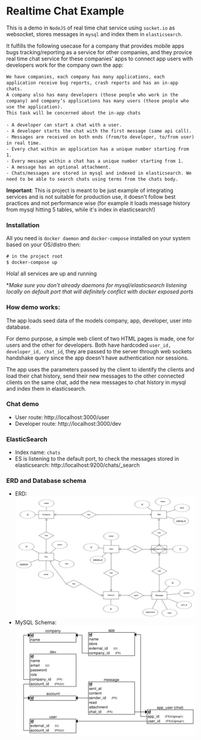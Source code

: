 Realtime Chat Example
=========

This is a demo in `NodeJS` of real time chat service using `socket.io` as websocket, stores messages in `mysql` and index them in `elasticsearch`.

It fulfills the following usecase for a company that provides mobile apps bugs tracking/reporting as a service for other companies, and they provice real time chat service for these companies' apps to connect app users with developers work for the company own the app:
```
We have companies, each company has many applications, each application receive bug reports, crash reports and has an in-app chats.
A company also has many developers (those people who work in the company) and company’s applications has many users (those people who use the application).
This task will be concerned about the in-app chats

- A developer can start a chat with a user.
- A developer starts the chat with the first message (same api call).
- Messages are received on both ends (from/to developer, to/from user) in real time.
- Every chat within an application has a unique number starting from 1.
- Every message within a chat has a unique number starting from 1.
- A message has an optional attachment.
- Chats/messages are stored in mysql and indexed in elasticsearch. We need to be able to search chats using terms from the chats body.
```

**Important**:
This is project is meant to be just example of integrating services and is not suitable for production use, it doesn't follow best practices and not performance wise (for example it loads message history from mysql hitting 5 tables, while it's index in elasticsearch!)

### Installation
All you need is `docker daemon` and `docker-compose` installed on your system based on your OS/distro then:

```
# in the project root
$ docker-compose up
```
Hola! all services are up and running

**Make sure you don't already daemons for mysql/elasticsearch listening locally on default port that will definitely conflict with docker exposed ports*


### How demo works:
The app loads seed data of the models company, app, developer, user into database.

For demo purpose, a simple web client of two HTML pages is made, one for users and the other for developers.
Both have hardcoded `user_id, developer_id, chat_id`, they are passed to the server through web sockets handshake query since the app doesn't have authentication nor sessions.

The app uses the parameters passed by the client to identify the clients and load their chat history, send their new messages to the other connected clients on the same chat, add the new messages to chat history in mysql and index them in elasticsearch.


### Chat demo
- User route:
http://localhost:3000/user
- Developer route:
http://localhost:3000/dev


### ElasticSearch
- Index name: `chats`
- ES is listening to the default port, to check the messages stored in elasticsearch:
http://localhost:9200/chats/_search

### ERD and Database schema
- ERD:
![](/model_erd.png)
- MySQL Schema:
![](/model_schema.png)
